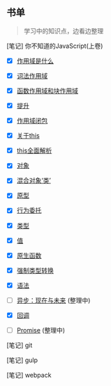 ## 书单

> 学习中的知识点，边看边整理

[笔记] 你不知道的JavaScript(上卷)
- [x] [作用域是什么](https://github.com/KaronAmI/note/issues/1)
- [x] [词法作用域](https://github.com/KaronAmI/note/issues/2)
- [x] [函数作用域和块作用域](https://github.com/KaronAmI/note/issues/3)
- [x] [提升](https://github.com/KaronAmI/note/issues/4)
- [x] [作用域闭包](https://github.com/KaronAmI/note/issues/5)
- [x] [关于this](https://github.com/KaronAmI/note/issues/6)
- [x] [this全面解析](https://github.com/KaronAmI/note/issues/7)
- [x] [对象](https://github.com/KaronAmI/note/issues/8)
- [x] [混合对象‘类’](https://github.com/KaronAmI/note/issues/9)
- [x] [原型](https://github.com/KaronAmI/note/issues/10)
- [x] [行为委托](https://github.com/KaronAmI/note/issues/11)
- [x] [类型](https://github.com/KaronAmI/note/issues/12)
- [x] [值](https://github.com/KaronAmI/note/issues/13)
- [x] [原生函数](https://github.com/KaronAmI/note/issues/14)
- [x] [强制类型转换](https://github.com/KaronAmI/note/issues/15)
- [x] [语法](https://github.com/KaronAmI/note/issues/16)
- [ ] [异步：现在与未来](https://github.com/KaronAmI/note/issues/17) (整理中)
- [x] [回调](https://github.com/KaronAmI/note/issues/18)
- [ ] [Promise](https://github.com/KaronAmI/note/issues/19) (整理中)


[笔记] git

[笔记] gulp

[笔记] webpack


